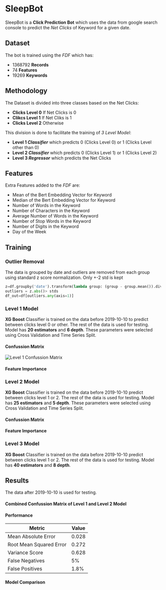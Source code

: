 # SleepBot

SleepBot is a **Click Prediction Bot** which uses the data from google search console to predict the *Net Clicks* of Keyword for a given date. 


## Dataset

The bot is trained using the *FDF* which has:

* 1368792 **Records**
* 74 **Features**
* 19269 **Keywords**


## Methodology

The Dataset is divided into three classes based on the Net Clicks:

* **Clicks Level 0** If Net Clicks is 0
* **Clikcs Level 1** If Net Cliks is 1
* **Clicks Level 2** Otherwise

This division is done to facilitate the training of *3 Level Model*:

* **Level 1 *Classifier*** which predicts 0 (Clicks Level 0) or 1 (Clicks Level other than 0) 
* **Level 2 *Classifier*** which predicts 0 (Clicks Level 1) or 1 (Clicks Level 2)
* **Level 3 *Regressor*** which predicts the Net Clicks


## Features

Extra Features added to the *FDF* are:

* Mean of the Bert Embedding Vector for Keyword
* Median of the Bert Embedding Vector for Keyword
* Number of Words in the Keyword
* Number of Characters in the Keyword
* Average Number of Words in the Keyword
* Number of Stop Words in the Keyword
* Number of Digits in the Keyword
* Day of the Week


## Training

### Outlier Removal
The data is grouped by date and outliers are removed from each group using standard z score normalization. Only +-2 std is kept
```python
z=df.groupby('date').transform(lambda group: (group - group.mean()).div(group.std()))
outliers = z.abs()> stds
df_out=df[outliers.any(axis=1)]
```
### Level 1 Model
**XG Boost** Classifier is trained on the data before 2019-10-10 to predict between clicks level 0 or other. The rest of the data is used for testing. Model has **20 estimators** and **6 depth**. These parameters were selected using Cross Validation and Time Series Split.

#### Confussion Matrix 

![Level 1 Confussion Matrix]("graphs/conf_level1.png?raw=true")

#### Feature Importance


### Level 2 Model
**XG Boost** Classifier is trained on the data before 2019-10-10 predict between clicks level 1 or 2. The rest of the data is used for testing. Model has **25 estimators** and **5 depth**. These parameters were selected using Cross Validation and Time Series Split.


#### Confussion Matrix 


#### Feature Importance


### Level 3 Model
**XG Boost** Classifier is trained on the data before 2019-10-10 predict between clicks level 1 or 2. The rest of the data is used for testing. Model has **40 estimators** and **8 depth**. 



## Results

The data after 2019-10-10 is used for testing. 

#### Combined Confussion Matrix of Level 1 and Level 2 Model


#### Performance

Metric | Value 
------------ | -------------
Mean Absolute Error | 0.028
Root Mean Squared Error | 0.272
Variance Score | 0.628
False Negatives | 5%
False Positives | 1.8%




#### Model Comparison 



